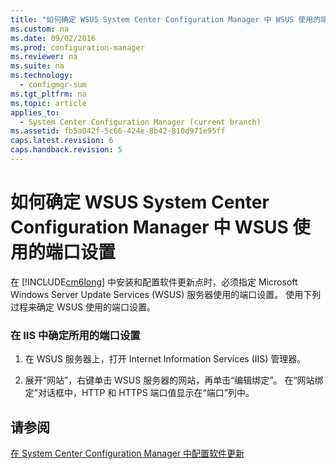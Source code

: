 ```yaml
---
title: "如何确定 WSUS System Center Configuration Manager 中 WSUS 使用的端口设置"
ms.custom: na
ms.date: 09/02/2016
ms.prod: configuration-manager
ms.reviewer: na
ms.suite: na
ms.technology: 
  - configmgr-sum
ms.tgt_pltfrm: na
ms.topic: article
applies_to: 
  - System Center Configuration Manager (current branch)
ms.assetid: fb5a042f-5c66-424e-8b42-810d971e95ff
caps.latest.revision: 6
caps.handback.revision: 5
---
```

# 如何确定 WSUS System Center Configuration Manager 中 WSUS 使用的端口设置
在 [!INCLUDE[cm6long](../LocTest/includes/cm6long_md.md)] 中安装和配置软件更新点时，必须指定 Microsoft Windows Server Update Services \(WSUS\) 服务器使用的端口设置。  使用下列过程来确定 WSUS 使用的端口设置。  
  
### 在 IIS 中确定所用的端口设置  
  
1.  在 WSUS 服务器上，打开 Internet Information Services \(IIS\) 管理器。  
  
2.  展开“网站”，右键单击 WSUS 服务器的网站，再单击“编辑绑定”。 在“网站绑定”对话框中，HTTP 和 HTTPS 端口值显示在“端口”列中。  
  
## 请参阅  
 [在 System Center Configuration Manager 中配置软件更新](../LocTest/Configure-software-updates-in-System-Center-Configuration-Manager.md)